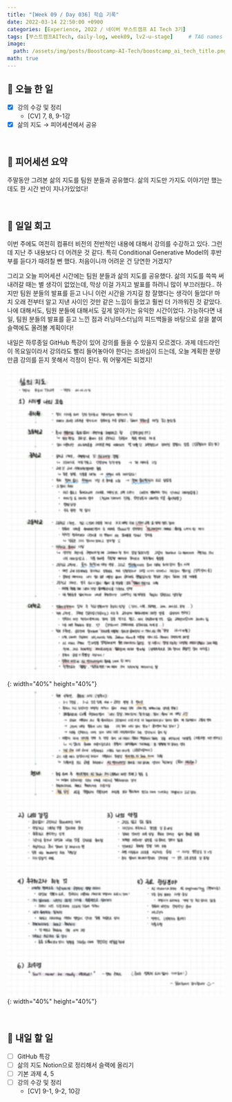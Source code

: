 ```yaml
---
title: "[Week 09 / Day 036] 학습 기록"
date: 2022-03-14 22:50:00 +0900
categories: [Experience, 2022 / 네이버 부스트캠프 AI Tech 3기]
tags: [부스트캠프AITech, daily-log, week09, lv2-u-stage]     # TAG names should always be lowercase
image: 
  path: /assets/img/posts/Boostcamp-AI-Tech/boostcamp_ai_tech_title.png
math: true
---
```

## **📝 오늘 한 일**
- [x]  강의 수강 및 정리
    - [CV] 7, 8, 9-1강
- [x]  삶의 지도 → 피어세션에서 공유

<br>

## **👥 피어세션 요약**
주말동안 그려본 삶의 지도를 팀원 분들과 공유했다. 삶의 지도만 가지도 이야기만 했는데도 한 시간 반이 지나가있었다!

<br>

## **🐾 일일 회고**
이번 주에도 여전히 컴퓨터 비전의 전반적인 내용에 대해서 강의를 수강하고 있다. 그런데 지난 주 내용보다 더 어려운 것 같다. 특히 Conditional Generative Model의 후반부를 듣다가 때려칠 뻔 했다. 처음이니까 어려운 건 당연한 거겠지?

그리고 오늘 피어세션 시간에는 팀원 분들과 삶의 지도를 공유했다. 삶의 지도를 쓱쓱 써내려갈 때는 별 생각이 없었는데, 막상 이걸 가지고 발표를 하려니 많이 부끄러웠다.. 하지만 팀원 분들의 발표를 듣고 나니 이런 시간을 가지길 참 잘했다는 생각이 들었다! 마치 오래 전부터 알고 지낸 사이인 것만 같은 느낌이 들었고 훨씬 더 가까워진 것 같았다. 나에 대해서도, 팀원 분들에 대해서도 깊게 알아가는 유익한 시간이었다. 가능하다면 내일, 팀원 분들의 발표를 듣고 느낀 점과 러닝마스터님의 피드백들을 바탕으로 살을 붙여 슬랙에도 올려볼 계획이다!

내일은 하루종일 GitHub 특강이 있어 강의를 들을 수 있을지 모르겠다. 과제 데드라인이 목요일이라서 강의라도 빨리 들어놓아야 한다는 조바심이 드는데, 오늘 계획한 분량만큼 강의를 듣지 못해서 걱정이 된다. 뭐 어떻게든 되겠지!

<span>![](/assets/img/posts/Boostcamp-AI-Tech/Daily-Log/week09/d036-1.jpg){: width="40%" height="40%"}
![](/assets/img/posts/Boostcamp-AI-Tech/Daily-Log/week09/d036-2.jpg){: width="40%" height="40%"}</span>

<br>

## **🚀 내일 할 일**
- [ ]  GitHub 특강
- [ ]  삶의 지도 Notion으로 정리해서 슬랙에 올리기
- [ ]  기본 과제 4, 5
- [ ]  강의 수강 및 정리
    - [CV] 9-1, 9-2, 10강